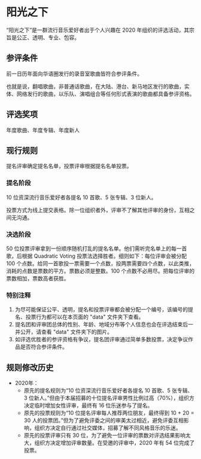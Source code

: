 # 阳光之下

“阳光之下”是一群流行音乐爱好者出于个人兴趣在 2020 年组织的评选活动，其宗旨是公正、透明、专业、包容。

## 参评条件

前一日历年面向华语圈发行的录音室歌曲皆符合参评条件。

也就是说，翻唱歌曲，非普通话歌曲，在大陆、港台、新马地区发行的歌曲，实体、网络发行的歌曲，以乐队、演唱组合等任何形式表演的歌曲都具备参评资格。

## 评选奖项

年度歌曲、年度专辑、年度新人

## 现行规则

提名评审确定提名名单，投票评审根据提名名单投票。

### 提名阶段

10 位资深流行音乐爱好者各提名 10 首歌、5 张专辑、3 位新人。

投票方式为线上提交表格。除一位组织者外，评审不了解其他评审的身份，互相之间无沟通。

### 决选阶段

50 位投票评审拿到一份顺序随机打乱的提名名单。他们需听完名单上的每一首歌，后根据 Quadratic Voting 投票法选择胜者。细则如下：每位评审会被分配 100 个点数。给同一首歌投一票需要一个点数，投两票需要四个点数，以此类推，消耗的点数是票数的平方。票数必须是整数。100 个点数不必用尽。把每位评审的票数相加，票数高者获胜。

### 特别注释

1. 为尽可能保证公平、透明，提名和投票评审都会被分配一个编号，该编号的提名、投票行为都可以在本页面的 "data" 文件夹下查看。
2. 提名团和评审团总体的性别、年龄、地域分布等个人信息也会在评选结束后一并公开，请查看 "data" 文件夹下的图片。
3. 如评选优胜者的参评资格有争议，提名团评审通过简单多数投票，决定争议作品是否符合参评条件。


## 规则修改历史

- 2020年：
	- 原先的提名规则为“10 位资深流行音乐爱好者各提名 10 首歌、5 张专辑、3 位新人。”但由于本届招募的十位提名评审男性比例过高（70%），组织方决定临时增加女性评审，最终有 16 位乐迷参与了提名。
	- 原先的投票规则为“10 位提名评审每人推荐两位朋友，最终得到 10 + 20 = 30 人的投票团。”但为了避免评委之间的审美太过相近，避免评委互相影响，组织方决定自行通过社交媒体，招募了解不同风格音乐的乐迷。
	- 原先的投票评审只有 30 位，为了避免一位评审的票数对评选结果影响太大，组织方决定增加评审数量。在受邀的评审中，2020 年有 54 位完成了投票。